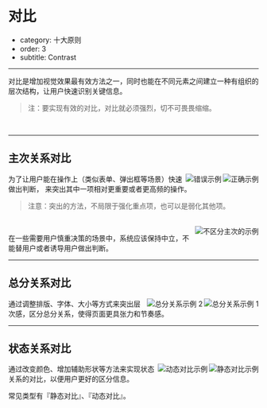 # 对比

- category: 十大原则
- order: 3
- subtitle: Contrast

---

对比是增加视觉效果最有效方法之一，同时也能在不同元素之间建立一种有组织的层次结构，让用户快速识别关键信息。

> 注：要实现有效的对比，对比就必须强烈，切不可畏畏缩缩。

<br>

---

## 主次关系对比

<img class="preview-img" align="right" alt="正确示例" good src="https://os.alipayobjects.com/rmsportal/RruKZUSYEwauGdF.png">
<img class="preview-img" align="right" alt="错误示例" bad src="https://os.alipayobjects.com/rmsportal/TOupLSPNQkBTmYw.png">

为了让用户能在操作上（类似表单、弹出框等场景）快速做出判断， 来突出其中一项相对更重要或者更高频的操作。

> 注意：突出的方法，不局限于强化重点项，也可以是弱化其他项。

<br>

<img class="preview-img" align="right" alt="不区分主次的示例" decription="『通过』和『驳回』都使用次按钮，系统保持中立。" src="https://os.alipayobjects.com/rmsportal/xskurfmyKPumFSv.png">

在一些需要用户慎重决策的场景中，系统应该保持中立，不能替用户或者诱导用户做出判断。

---

## 总分关系对比

<img class="preview-img" align="right" alt="总分关系示例 1" src="https://os.alipayobjects.com/rmsportal/HEDJpTyufnfXUOP.png">

<img class="preview-img" align="right" alt="总分关系示例 2" src="https://os.alipayobjects.com/rmsportal/bafqoUWFgXjsuSG.png">

通过调整排版、字体、大小等方式来突出层次感，区分总分关系，使得页面更具张力和节奏感。

---

## 状态关系对比

<img class="preview-img" align="right" alt="静态对比示例" description="用不同颜色点，来表明不同状态。" src="https://os.alipayobjects.com/rmsportal/UHjarNwxrXndznP.png">

<img class="preview-img" align="right" alt="动态对比示例" description="鼠标悬停时，该项和其他项呈现出明显不同的视觉效果，响应用户操作。" src="https://os.alipayobjects.com/rmsportal/DCAtXAEaFnAXEmG.png">

通过改变颜色、增加辅助形状等方法来实现状态关系的对比，以便用户更好的区分信息。

常见类型有『静态对比』、『动态对比』。
